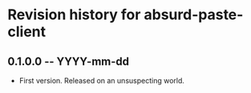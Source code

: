 # Revision history for absurd-paste-client

## 0.1.0.0 -- YYYY-mm-dd

* First version. Released on an unsuspecting world.
